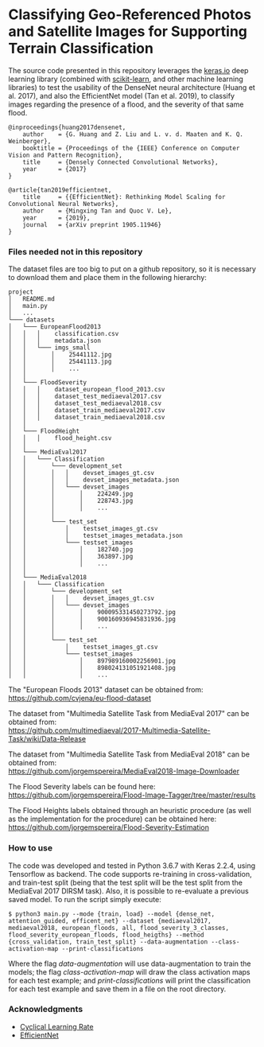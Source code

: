 # Classifying Geo-Referenced Photos and Satellite Images for Supporting Terrain Classification  

The source code presented in this repository leverages the [keras.io](http://keras.io/) deep learning library 
(combined with [scikit-learn](https://scikit-learn.org/stable/), and other machine learning libraries) to test
the usability of the DenseNet neural architecture (Huang et al. 2017), and also the EfficientNet model (Tan et al. 2019), 
to classify images regarding the presence of a flood, and the severity of that same flood.

    @inproceedings{huang2017densenet, 
        author    = {G. Huang and Z. Liu and L. v. d. Maaten and K. Q. Weinberger}, 
        booktitle = {Proceedings of the {IEEE} Conference on Computer Vision and Pattern Recognition}, 
        title     = {Densely Connected Convolutional Networks}, 
        year      = {2017}
    }
    
    @article{tan2019efficientnet,
        title     = {{EfficientNet}: Rethinking Model Scaling for Convolutional Neural Networks},
        author    = {Mingxing Tan and Quoc V. Le},
        year      = {2019},
        journal   = {arXiv preprint 1905.11946}
    }

### Files needed not in this repository

The dataset files are too big to put on a github repository, so it is necessary to download them and place them in the following hierarchy:

```
project
│   README.md
│   main.py
│   ...
└─── datasets
│   └─── EuropeanFlood2013
│   │   │    classification.csv
│   │   │    metadata.json
│   │   └─── imgs_small
│   │       │    25441112.jpg 
│   │       │    25441113.jpg 
│   │       │    ...
│   │   
│   └─── FloodSeverity 
│   │   │    dataset_european_flood_2013.csv
│   │   │    dataset_test_mediaeval2017.csv
│   │   │    dataset_test_mediaeval2018.csv
│   │   │    dataset_train_mediaeval2017.csv
│   │   │    dataset_train_mediaeval2018.csv
│   │
│   └─── FloodHeight 
│   │   │    flood_height.csv
│   │ 
│   └─── MediaEval2017
│   │   └─── Classification 
│   │       └─── development_set
│   │       │   │    devset_images_gt.csv
│   │       │   │    devset_images_metadata.json
│   │       │   └─── devset_images
│   │       │       │    224249.jpg
│   │       │       │    228743.jpg
│   │       │       │    ...
│   │       │
│   │       └─── test_set
│   │           │    testset_images_gt.csv
│   │           │    testset_images_metadata.json
│   │           └─── testset_images
│   │               │    182740.jpg
│   │               │    363897.jpg
│   │               │    ...
│   │       
│   └─── MediaEval2018  
│   │   └─── Classification 
│   │       └─── development_set
│   │       │   │    devset_images_gt.csv
│   │       │   └─── devset_images
│   │       │       │    900095331450273792.jpg
│   │       │       │    900160936945831936.jpg
│   │       │       │    ...
│   │       │
│   │       └─── test_set
│   │           │    testset_images_gt.csv
│   │           └─── testset_images
│   │               │    897989160002256901.jpg
│   │               │    898024131051921408.jpg
│   │               │    ...
```

The "European Floods 2013" dataset can be obtained from:   
https://github.com/cvjena/eu-flood-dataset  

The dataset from "Multimedia Satellite Task from MediaEval 2017" can be obtained from:  
https://github.com/multimediaeval/2017-Multimedia-Satellite-Task/wiki/Data-Release  

The dataset from "Multimedia Satellite Task from MediaEval 2018" can be obtained from:  
https://github.com/jorgemspereira/MediaEval2018-Image-Downloader  

The Flood Severity labels can be found here:  
https://github.com/jorgemspereira/Flood-Image-Tagger/tree/master/results  

The Flood Heights labels obtained through an heuristic procedure (as well as the implementation for the procedure) can be obtained here:
https://github.com/jorgemspereira/Flood-Severity-Estimation

### How to use  

The code was developed and tested in Python 3.6.7 with Keras 2.2.4, using Tensorflow as backend. The code supports re-training in cross-validation, and train-test split (being that the test split will be the test split from the MediaEval 2017 DIRSM task). Also, it is possible to re-evaluate a previous saved model. To run the script simply execute:

```console
$ python3 main.py --mode {train, load} --model {dense_net, attention_guided, efficent_net} --dataset {mediaeval2017, mediaeval2018, european_floods, all, flood_severity_3_classes, flood_severity_european_floods, flood_heigths} --method {cross_validation, train_test_split} --data-augmentation --class-activation-map --print-classifications
```

Where the flag _data-augmentation_ will use data-augmentation to train the models; the flag _class-activation-map_ will draw the class activation maps for each test example; and _print-classifications_ will print the classification for each test example and save them in a file on the root directory.


### Acknowledgments

- [Cyclical Learning Rate](https://github.com/bckenstler/CLR)
- [EfficientNet](https://github.com/qubvel/efficientnet)

